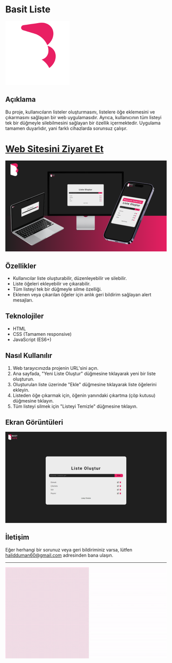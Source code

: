 # Basit Liste

<p align="left">
    <img src="image/basit-logo.svg" alt="Resim Açıklaması" width="200">
</p>

## Açıklama
Bu proje, kullanıcıların listeler oluşturmasını, listelere öğe eklemesini ve çıkarmasını sağlayan bir web uygulamasıdır. Ayrıca, kullanıcının tüm listeyi tek bir düğmeyle silebilmesini sağlayan bir özellik içermektedir. Uygulama tamamen duyarlıdır, yani farklı cihazlarda sorunsuz çalışır.

# [Web Sitesini Ziyaret Et](https://notlar-haritasi.netlify.app)

![Örnek Ekran Görüntüsü](image/2.png)

## Özellikler
- Kullanıcılar liste oluşturabilir, düzenleyebilir ve silebilir.
- Liste öğeleri ekleyebilir ve çıkarabilir.
- Tüm listeyi tek bir düğmeyle silme özelliği.
- Eklenen veya çıkarılan öğeler için anlık geri bildirim sağlayan alert mesajları.

## Teknolojiler
- HTML
- CSS (Tamamen responsive)
- JavaScript (ES6+)

## Nasıl Kullanılır
1. Web tarayıcınızda projenin URL'sini açın.
2. Ana sayfada, "Yeni Liste Oluştur" düğmesine tıklayarak yeni bir liste oluşturun.
3. Oluşturulan liste üzerinde "Ekle" düğmesine tıklayarak liste öğelerini ekleyin.
4. Listeden öğe çıkarmak için, öğenin yanındaki çıkartma (çöp kutusu) düğmesine tıklayın.
5. Tüm listeyi silmek için "Listeyi Temizle" düğmesine tıklayın.

## Ekran Görüntüleri
![Örnek Ekran Görüntüsü](image/Screenshot_4.png)


## İletişim
Eğer herhangi bir sorunuz veya geri bildiriminiz varsa, lütfen halidduman60@gmail.com adresinden bana ulaşın.

---
![Örnek Ekran Görüntüsü](image/BrandGuidelines-ezgif.com-video-to-gif-converter.gif)

